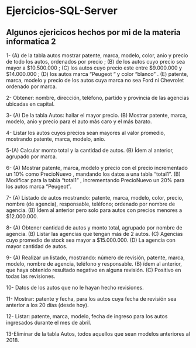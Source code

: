 # Ejercicios-SQL-Server
## Algunos ejericicos hechos por mi de la materia informatica 2 

1- (A) de la tabla autos mostrar patente, marca, modelo, color, anio y precio de
todo los autos, ordenados por precio ; (B) de los autos cuyo precio sea
mayor a $10.500.000 ; (C) los autos cuyo precio este entre $9.000.000 y
$14.000.000 ; (D) los autos marca “Peugeot “ y color “blanco” .
(E) patente, marca, modelo y precio de los autos cuya marca no sea Ford ni
Chevrolet ordenado por marca.

2- Obtener: nombre, dirección, teléfono, partido y provincia de las agencias
ubicadas en capital.

3- (A) De la tabla Autos: hallar el mayor precio. (B) Mostrar patente, marca,
modelo, anio y precio para el auto más caro y el más barato.

4- Listar los autos cuyos precios sean mayores al valor promedio, mostrando
patente, marca, modelo, anio.

5-(A) Calcular monto total y la cantidad de autos. (B) Ídem al anterior, agrupado
por marca.

6- (A) Mostrar patente, marca, modelo y precio con el precio incrementado un
10% como PrecioNuevo , mandando los datos a una tabla “total1”. (B)
Modificar para la tabla “total1” , incrementando PrecioNuevo un 20% para
los autos marca “Peugeot”.

7- (A) Listado de autos mostrando: patente, marca, modelo, color, precio,
nombre (de agencia), responsable, teléfono; ordenado por nombre de
agencia.
(B) Ídem al anterior pero solo para autos con precios menores a $12.000.000.

8- (A) Obtener cantidad de autos y monto total, agrupado por nombre de
agencia.
(B) Listar las agencias que tengan más de 2 autos.
(C) Agencias cuyo promedio de stock sea mayor a $15.000.000.
(D) La agencia con mayor cantidad de autos.

9- (A) Realizar un listado, mostrando: número de revisión, patente, marca,
modelo, nombre de agencia, teléfono y responsable.
(B) ídem al anterior, que haya obtenido resultado negativo en alguna
revisión.
(C) Positivo en todas las revisiones.

10- Datos de los autos que no le hayan hecho revisiones.

11- Mostrar: patente y fecha, para los autos cuya fecha de revisión sea anterior
a los 20 días (desde hoy).

12- Listar: patente, marca, modelo, fecha de ingreso para los autos ingresados
durante el mes de abril.

13-Eliminar de la tabla Autos, todos aquellos que sean modelos anteriores al
2018.
